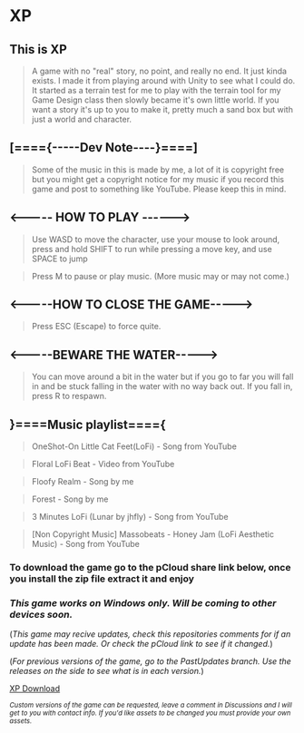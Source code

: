 # XP

## This is XP

>A game with no "real" story, no point, and really no end. It just kinda exists. I made it from playing around with Unity to see what I could do. It started as a terrain test for me to play with the terrain tool for my Game Design class then slowly became it's own little world. If you want a story it's up to you to make it, pretty much a sand box but with just a world and character.

## [===={-----Dev Note----}====]

>Some of the music in this is made by me, a lot of it is copyright free but you might get a copyright notice for my music if you record this game and post to something like YouTube.  Please keep this in mind.

## <----- HOW TO PLAY ------>

>Use WASD to move the character, use your mouse to look around, press and hold SHIFT to run while pressing a move key, and use SPACE to jump

>Press M to pause or play music. (More music may or may not come.)

## <-----HOW TO CLOSE THE GAME----->

>Press ESC (Escape) to force quite.

## <-----BEWARE THE WATER----->

>You can move around a bit in the water but if you go to far you will fall in and be stuck falling in the water with no way back out. If you fall in, press R to respawn.

## }====Music playlist===={

>OneShot-On Little Cat Feet(LoFi) - Song from YouTube

>Floral LoFi Beat - Video from YouTube

>Floofy Realm - Song by me

>Forest - Song by me

>3 Minutes LoFi (Lunar by jhfly) - Song from YouTube

>[Non Copyright Music] Massobeats - Honey Jam (LoFi Aesthetic Music) - Song from YouTube

### To download the game go to the pCloud share link below, once you install the zip file extract it and enjoy

### *This game works on Windows only. Will be coming to other devices soon.*

(*This game may recive updates, check this repositories comments for if an update has been made. Or check the pCloud link to see if it changed.*)

(*For previous versions of the game, go to the PastUpdates branch. Use the releases on the side to see what is in each version.*)

[XP Download](http://u.pc.cd/7fertalK)

*<sub>Custom versions of the game can be requested, leave a comment in Discussions and I will get to you with contact info.  If you'd like assets to be changed you must provide your own assets.</sub>*
